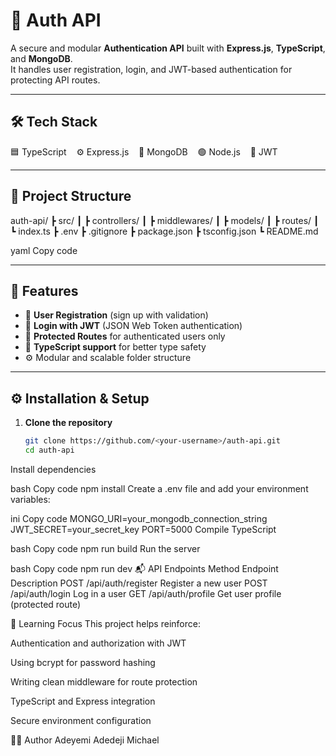 # 🔐 Auth API  

A secure and modular **Authentication API** built with **Express.js**, **TypeScript**, and **MongoDB**.  
It handles user registration, login, and JWT-based authentication for protecting API routes.

---

## 🛠️ Tech Stack  
🟦 TypeScript &nbsp;&nbsp; ⚙️ Express.js &nbsp;&nbsp; 🍃 MongoDB &nbsp;&nbsp; 🟢 Node.js &nbsp;&nbsp; 🔑 JWT  

---

## 📁 Project Structure  

auth-api/
┣ src/
┃ ┣ controllers/
┃ ┣ middlewares/
┃ ┣ models/
┃ ┣ routes/
┃ ┗ index.ts
┣ .env
┣ .gitignore
┣ package.json
┣ tsconfig.json
┗ README.md

yaml
Copy code

---

## 🚀 Features  
- 🧾 **User Registration** (sign up with validation)  
- 🔐 **Login with JWT** (JSON Web Token authentication)  
- 🔑 **Protected Routes** for authenticated users only  
- 🧩 **TypeScript support** for better type safety  
- ⚙️ Modular and scalable folder structure  

---

## ⚙️ Installation & Setup  

1. **Clone the repository**
   ```bash
   git clone https://github.com/<your-username>/auth-api.git
   cd auth-api
Install dependencies

bash
Copy code
npm install
Create a .env file and add your environment variables:

ini
Copy code
MONGO_URI=your_mongodb_connection_string
JWT_SECRET=your_secret_key
PORT=5000
Compile TypeScript

bash
Copy code
npm run build
Run the server

bash
Copy code
npm run dev
📬 API Endpoints
Method	Endpoint	Description
POST	/api/auth/register	Register a new user
POST	/api/auth/login	Log in a user
GET	/api/auth/profile	Get user profile (protected route)

🧠 Learning Focus
This project helps reinforce:

Authentication and authorization with JWT

Using bcrypt for password hashing

Writing clean middleware for route protection

TypeScript and Express integration

Secure environment configuration


👨‍💻 Author
Adeyemi Adedeji Michael